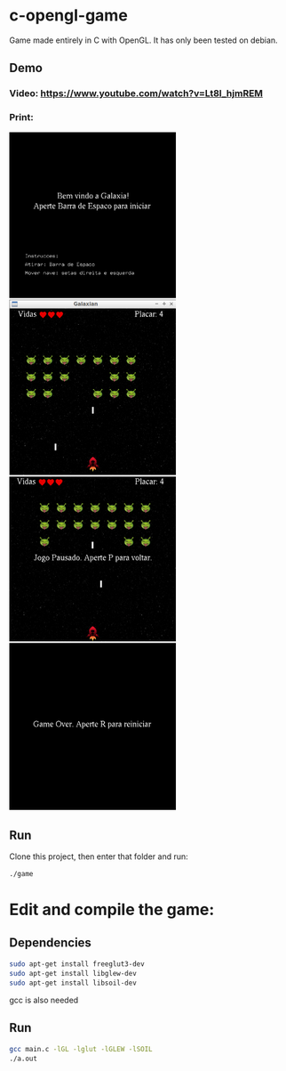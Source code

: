 # c-opengl-game
Game made entirely in C with OpenGL. It has only been tested on debian.
## Demo
### Video: https://www.youtube.com/watch?v=Lt8l_hjmREM

### Print:
<img src="img/demo1.png" alt="drawing" width="300"/> <img src="img/demo.png" alt="drawing" width="300"/>
<img src="img/demo3.png" alt="drawing" width="300"/> <img src="img/demo4.png" alt="drawing" width="300"/>

## Run
Clone this project, then enter that folder and run:
```sh
./game
```

# Edit and compile the game:
## Dependencies
```sh
sudo apt-get install freeglut3-dev 
sudo apt-get install libglew-dev 
sudo apt-get install libsoil-dev 
```
gcc is also needed
## Run
```sh
gcc main.c -lGL -lglut -lGLEW -lSOIL
./a.out
```
